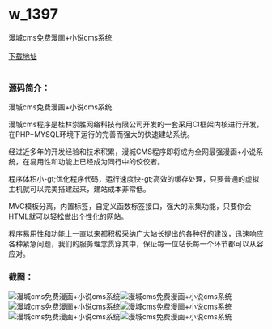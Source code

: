 # w_1397
漫城cms免费漫画+小说cms系统
<br/></br>
[下载地址](https://www.uuid2.com/1397.html "下载地址")
<br/></br>
<h3>源码简介：</h3>
<p>漫城cms免费漫画+小说cms系统<p>
<p>漫城cms程序是桂林崇胜网络科技有限公司开发的一套采用CI框架内核进行开发，在PHP+MYSQL环境下运行的完善而强大的快速建站系统。<p>
<p>经过近多年的开发经验和技术积累，漫城CMS程序即将成为全网最强漫画+小说系统，在易用性和功能上已经成为同行中的佼佼者。<p>
<p>程序体积小-gt;优化程序代码，运行速度快-gt;高效的缓存处理，只要普通的虚拟主机就可以完美搭建起来，建站成本非常低。<p>
<p>MVC模板分离，内置标签，自定义函数标签接口，强大的采集功能，只要你会HTML就可以轻松做出个性化的网站。<p>
<p>程序易用性和功能上一直以来都积极采纳广大站长提出的各种好的建议，迅速响应各种紧急问题，我们的服务理念贯穿其中，保证每一位站长每一个环节都可以从容应对。<p>
<h3>截图：</h3>
<img src="https://www.uuid2.com/wp-content/uploads/img/202108/cfe1f50186.png" alt="漫城cms免费漫画+小说cms系统"><img src="https://www.uuid2.com/wp-content/uploads/img/202108/6a0f940918.jpg" alt="漫城cms免费漫画+小说cms系统"><img src="https://www.uuid2.com/wp-content/uploads/img/202108/9e37a2e853.jpg" alt="漫城cms免费漫画+小说cms系统"><img src="https://www.uuid2.com/wp-content/uploads/img/202108/ecf66fe577.jpg" alt="漫城cms免费漫画+小说cms系统"><img src="https://www.uuid2.com/wp-content/uploads/img/202108/d844462275.jpg" alt="漫城cms免费漫画+小说cms系统"><img src="https://www.uuid2.com/wp-content/uploads/img/202108/d844462623.jpg" alt="漫城cms免费漫画+小说cms系统">

